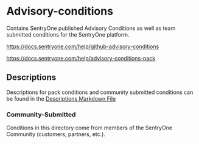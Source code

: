 # Advisory-conditions

Contains SentryOne published Advisory Conditions as well as team submitted conditions for the SentryOne platform.

https://docs.sentryone.com/help/github-advisory-conditions

https://docs.sentryone.com/help/advisory-conditions-pack

## Descriptions

Descriptions for pack conditions and community submitted conditions can be found in the [Descriptions Markdown File](Descriptions.md)

### Community-Submitted

Conditions in this directory come from members of the SentryOne Community (customers, partners, etc.).
